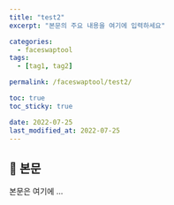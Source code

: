 ```yaml
---
title: "test2"
excerpt: "본문의 주요 내용을 여기에 입력하세요"

categories:
  - faceswaptool
tags:
  - [tag1, tag2]

permalink: /faceswaptool/test2/

toc: true
toc_sticky: true

date: 2022-07-25
last_modified_at: 2022-07-25
---
```


## 🦥 본문

본문은 여기에 ...
